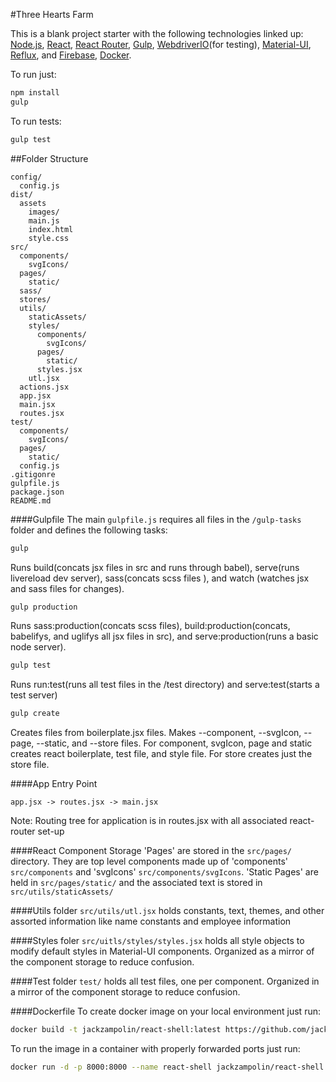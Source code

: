 #Three Hearts Farm

This is a blank project starter with the following technologies linked up: [Node.js](https://nodejs.org/), [React](http://facebook.github.io/react/), [React Router](http://rackt.github.io/react-router/), [Gulp](http://gulpjs.com/), [WebdriverIO](http://webdriver.io/)(for testing), [Material-UI](http://material-ui.com/#/), [Reflux](https://github.com/reflux/refluxjs), and  [Firebase](https://www.firebase.com/), [Docker](https://www.docker.com/).

To run just:
```bash
npm install
gulp
```

To run tests:
```bash
gulp test
```

##Folder Structure

```
config/
  config.js
dist/
  assets
    images/
    main.js
    index.html
    style.css
src/
  components/
    svgIcons/
  pages/
    static/
  sass/
  stores/
  utils/
    staticAssets/
    styles/
      components/
        svgIcons/
      pages/
        static/
      styles.jsx
    utl.jsx
  actions.jsx
  app.jsx
  main.jsx
  routes.jsx
test/
  components/
    svgIcons/
  pages/
    static/
  config.js
.gitigonre
gulpfile.js
package.json
README.md
```
####Gulpfile
The main <code>gulpfile.js</code> requires all files in the <code>/gulp-tasks</code> folder and defines the following tasks:
```bash
gulp
```
Runs build(concats jsx files in src and runs through babel), serve(runs livereload dev server), sass(concats scss files ), and watch (watches jsx and sass files for changes).
```bash
gulp production
```
Runs sass:production(concats scss files), build:production(concats, babelifys, and uglifys all jsx files in src), and serve:production(runs a basic node server).
```bash
gulp test
```
Runs run:test(runs all test files in the /test directory) and serve:test(starts a test server)
```bash
gulp create
```
Creates files from boilerplate.jsx files. Makes --component, --svgIcon, --page, --static, and --store files.  For component, svgIcon, page and static creates react boilerplate, test file, and style file.  For store creates just the store file.

####App Entry Point
```
app.jsx -> routes.jsx -> main.jsx
```
Note: Routing tree for application is in routes.jsx with all associated react-router set-up

####React Component Storage
'Pages' are stored in the <code>src/pages/</code> directory.  They are top level components made up of 'components' <code>src/components</code> and 'svgIcons' <code>src/components/svgIcons</code>.  'Static Pages' are held in <code>src/pages/static/</code> and the associated text is stored in <code>src/utils/staticAssets/</code>

####Utils folder
<code>src/utils/utl.jsx</code> holds constants, text, themes, and other assorted information like name constants and employee information

####Styles foler
<code>src/uitls/styles/styles.jsx</code> holds all style objects to modify default styles in Material-UI components.  Organized as a mirror of the component storage to reduce confusion.

####Test folder
<code>test/</code> holds all test files, one per component.  Organized in a mirror of the component storage to reduce confusion.

####Dockerfile
To create docker image on your local environment just run:
```bash
docker build -t jackzampolin/react-shell:latest https://github.com/jackzampolin/three-hearts-farm.git
```

To run the image in a container with properly forwarded ports just run:
```bash
docker run -d -p 8000:8000 --name react-shell jackzampolin/react-shell:latest
```
